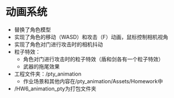 # 动画系统
- 替换了角色模型
- 实现了角色的移动（WASD）和攻击（F）动画，鼠标控制相机视角
- 实现了角色对门进行攻击时的相机抖动
- 粒子特效：
  - 角色对门进行攻击时的粒子特效（盾和剑各有一个粒子特效）
  - 武器的拖尾效果
- 工程文件夹：/pty_animation
  - 作业场景和其他内容在/pty_animation/Assets/Homework中
- /HW6_animation_pty为打包文件夹

